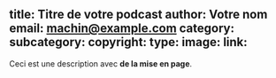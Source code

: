 title: Titre de votre podcast
author: Votre nom
email: machin@example.com
category:
subcategory:
copyright: 
type: 
image: 
link:
------
Ceci est une description avec **de la mise en page**.